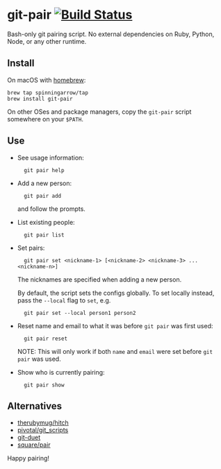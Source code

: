 # git-pair [![Build Status][travis-image]][travis-link]

Bash-only git pairing script. No external dependencies on Ruby, Python, Node,
or any other runtime.

## Install

On macOS with [homebrew][]:

    brew tap spinningarrow/tap
    brew install git-pair

On other OSes and package managers, copy the `git-pair` script somewhere on
your `$PATH`.

## Use

- See usage information:

        git pair help

- Add a new person:

        git pair add

  and follow the prompts.

- List existing people:

        git pair list

- Set pairs:

        git pair set <nickname-1> [<nickname-2> <nickname-3> ... <nickname-n>]

  The nicknames are specified when adding a new person.

  By default, the script sets the configs globally. To set locally instead,
  pass the `--local` flag to `set`, e.g.

        git pair set --local person1 person2

- Reset name and email to what it was before `git pair` was first used:

        git pair reset

  NOTE: This will only work if both `name` and `email` were set before `git
  pair` was used.

- Show who is currently pairing:

        git pair show

## Alternatives

- [therubymug/hitch][]
- [pivotal/git_scripts][]
- [git-duet][]
- [square/pair][]

[travis-image]: https://travis-ci.org/spinningarrow/git-pair.svg?branch=master
[travis-link]: https://travis-ci.org/spinningarrow/git-pair
[homebrew]: https://brew.sh/
[therubymug/hitch]: https://github.com/therubymug/hitch
[pivotal/git_scripts]: https://github.com/pivotal/git_scripts
[git-duet]: https://github.com/git-duet/git-duet
[square/pair]: https://github.com/square/pair

Happy pairing!
